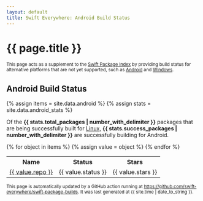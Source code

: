 ```yaml
---
layout: default
title: Swift Everywhere: Android Build Status
---
```


<h1>{{ page.title }}</h1>

<div>
<p>
<small>
This page acts as a supplement to the
<a href="https://swiftpackageindex.com">Swift Package Index</a>
by providing build status for alternative platforms that are not
yet supported, such as
<a href="">Android</a> and
<a href="">Windows</a>. 
</small>
<p>
</div>

<h2>Android Build Status</h2>

{% assign items = site.data.android %}
{% assign stats = site.data.android_stats %}

Of the <b>{{ stats.total_packages | number_with_delimiter }}</b> packages that are being successfully built for
<a href="https://swiftpackageindex.com/search?query=platform:linux">Linux</a>,
<b>{{ stats.success_packages | number_with_delimiter }}</b>
are successfully building for Android.

<table>
<tr>
<th>Name</th>
<th>Status</th>
<th>Stars</th>
</tr>
{% for object in items %}
    <tr>
    {% assign value = object %}
    <td><a href="{{ value.repo }}">{{ value.repo }}</a></td>
    <td>{{ value.status }}</td>
    <td>{{ value.stars }}</td>
    <!--
    <td>{{ value.created }}</td>
    <td>{{ value.modified }}</td>
    -->
    </tr>
{% endfor %}
</table>

<p>
<small>
This page is automatically updated by a GitHub action running at
<a href="https://github.com/swift-everywhere/swift-package-builds">https://github.com/swift-everywhere/swift-package-builds</a>.
It was last generated at {{ site.time | date_to_string }}.
</small>
</p>
